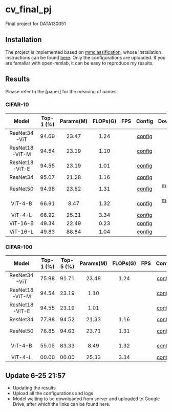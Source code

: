 # cv_final_pj
Final project for DATA130051

## Installation
The project is implemented based on [mmclassification](https://github.com/open-mmlab/mmclassification), whose installation instructions can be found [here](https://github.com/open-mmlab/mmclassification/blob/master/docs/install.md). Only the configurations are uploaded. If you are famaliar with open-mmlab, it can be easy to reproduce my results.

## Results
Please refer to the [paper] for the meaning of names.

### CIFAR-10
| Model          | Top-1 (%) | Params(M) | FLOPs(G) | FPS | Config                                               | Download                                       |
| :------------: | :-------: | :-------: | :------: | :-: |:---------------------------------------------------: | :-------------------------------------------:  |
| ResNet34-ViT   | 94.69     | 23.47     | 1.24     |     | [config](./configs/custom/resnet34_vit_cifar10.py)   |
| ResNet18-ViT-M | 94.54     | 23.19     | 1.10     |     | [config](./configs/custom/resnet18_vit_M_cifar10.py) |
| ResNet18-ViT-E | 94.55     | 23.19     | 1.01     |     | [config](./configs/custom/resnet18_vit_E_cifar10.py) |
| ResNet34       | 95.07     | 21.28     | 1.16     |     | [config](./configs/custom/resnet34_cifar10.py)       |
| ResNet50       | 94.98     | 23.52     | 1.31     |     | [config](./configs/custom/resnet50_cifar10.py)       | [model](https://drive.google.com/file/d/1-xlMRLCOesbj_2QXDrRBMGKZs2HOSWUs/view?usp=sharing) \| [log](./log/log_resnet50_cifar10.json) |
| ViT-4-B        | 66.91     | 8.47      | 1.32     |     | [config](./configs/custom/vit_4_B_cifar10.py)        | [model](https://drive.google.com/file/d/1CPhFHEeJ-dBsFz-ksf4dUqYM7jsoTvoY/view?usp=sharing) \| [log](./log/log_vit_4_B_cifar10.py)
| ViT-4-L        | 66.92     | 25.31     | 3.34     |     | [config](./configs/custom/vit_4_L_cifar10.py)        |
| ViT-16-B       | 49.34     | 22.49     | 0.23     |     | [config](./configs/custom/vit_16_B_cifar10.py)
| ViT-16-L       | 49.83     | 88.84     | 1.04     |     | [config](./configs/custom/vit_16_L_cifar10.py)       |


### CIFAR-100
| Model          | Top-1 (%) | Top-5 (%) |  Params(M) | FLOPs(G) | FPS | Config                                                | Download                                       |
| :------------: | :-------: | :-------: | :--------: | :------: | :-: |:----------------------------------------------------: | :-------------------------------------------:  |
| ResNet34-ViT   | 75.98     | 91.71     | 23.48      | 1.24     |     | [config](./configs/custom/resnet34_vit_cifar100.py)   |
| ResNet18-ViT-M | 94.54     | 23.19     | 1.10       |          |     | [config](./configs/custom/resnet18_vit_M_cifar100.py) |
| ResNet18-ViT-E | 94.55     | 23.19     | 1.01       |          |     | [config](./configs/custom/resnet18_vit_E_cifar100.py) |
| ResNet34       | 77.88     | 94.52     | 21.33      | 1.16     |     | [config](./configs/custom/resnet34_cifar100.py)       |
| ResNet50       | 78.85     | 94.63     | 23.71      | 1.31     |     | [config](./configs/custom/resnet50_cifar100.py)       | [model](https://drive.google.com/file/d/161jPxQqVM-IU9TVktkeD4pJP0ZX-XYoQ/view?usp=sharing) \| [log](./log/log_resnet50_cifar100.json) |
| ViT-4-B       | 55.05     | 83.33     | 8.49       | 1.32     |      | [config](./configs/custom/vit_4_B_cifar100.py)        | [model](https://drive.google.com/file/d/1TRxoL9hC3540_aXm2Pt_N_9skOMrrmyX/view?usp=sharing) \| [log](./log/log_vit_4_B_cifar100.py)
| ViT-4-L       | 00.00     | 00.00     | 25.33      | 3.34     |      | [config](./configs/custom/vit_4_L_cifar100.py)        |

## Update 6-25 21:57
- Updating the results
- Upload all the configurations and logs
- Model waiting to be downloaded from server and uploaded to Google Drive, after which the links can be found here.

